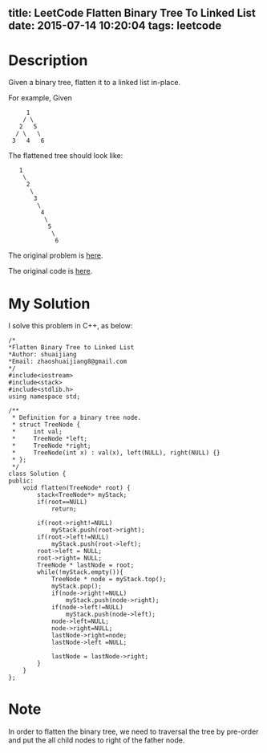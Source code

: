 title: LeetCode Flatten Binary Tree To Linked List
date: 2015-07-14 10:20:04
tags: leetcode
---

# Description
Given a binary tree, flatten it to a linked list in-place.

For example,
Given

         1
        / \
       2   5
      / \   \
     3   4   6

The flattened tree should look like:

	   1
	    \
	     2
	      \
	       3
	        \
	         4
	          \
	           5
	            \
	             6

The original problem is [here](https://leetcode.com/problems/flatten-binary-tree-to-linked-list/ "Problem").

The original code is [here](https://github.com/shuaijiang/LeetCode/blob/master/FlattenBinaryTreeToLinkedList.cpp "Code").
<!--more-->

# My Solution
I solve this problem in C++, as below:

	/*
	*Flatten Binary Tree to Linked List 
	*Author: shuaijiang
	*Email: zhaoshuaijiang8@gmail.com
	*/
	#include<iostream>
	#include<stack>
	#include<stdlib.h>
	using namespace std;
	
	/**
	 * Definition for a binary tree node.
	 * struct TreeNode {
	 *     int val;
	 *     TreeNode *left;
	 *     TreeNode *right;
	 *     TreeNode(int x) : val(x), left(NULL), right(NULL) {}
	 * };
	 */
	class Solution {
	public:
	    void flatten(TreeNode* root) {
	        stack<TreeNode*> myStack;
	        if(root==NULL)
	        	return;
	
	        if(root->right!=NULL)
	        	myStack.push(root->right);
	        if(root->left!=NULL)
	        	myStack.push(root->left);
	        root->left = NULL;
			root->right= NULL; 
	        TreeNode * lastNode = root;
	        while(!myStack.empty()){
	        	TreeNode * node = myStack.top();
	        	myStack.pop();
	        	if(node->right!=NULL)	
	        		myStack.push(node->right);
	        	if(node->left!=NULL)
	        		myStack.push(node->left);
	        	node->left=NULL;
	        	node->right=NULL;
				lastNode->right=node;
	        	lastNode->left =NULL;
	        	
				lastNode = lastNode->right;
	        }
	    }
	};

# Note
In order to flatten the binary tree, we need to traversal the tree by pre-order and put the all child nodes to right of the father node. 
